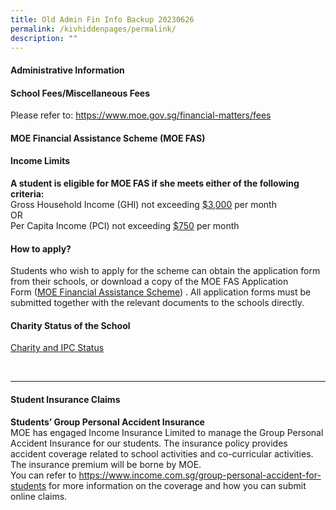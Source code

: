 ```yaml
---
title: Old Admin Fin Info Backup 20230626
permalink: /kivhiddenpages/permalink/
description: ""
---
```

<h4><strong>Administrative Information</strong></h4>
<h4>School Fees/Miscellaneous Fees</h4>
<p>Please refer to:
<a href="https://www.moe.gov.sg/financial-matters/fees" target="_blank" rel="noopener">https://www.moe.gov.sg/financial-matters/fees</a></p>

<h4><strong>MOE Financial Assistance Scheme (MOE FAS)</strong></h4>
<h4>Income Limits</h4>
<p><strong>A student is eligible for MOE FAS if she meets either of the following criteria:</strong><br>Gross Household Income (GHI) not exceeding <u>$3,000</u> per month<br>OR<br>Per Capita Income (PCI) not exceeding <u>$750</u>&nbsp;per month</p>
<h4>How to apply?</h4>
<p>Students who wish to apply for the scheme can obtain the application form from their schools, or download a copy of the MOE FAS Application Form&nbsp;(<a href="https://www.moe.gov.sg/financial-matters/financial-assistance/" target="_blank" rel="noopener">MOE Financial Assistance Scheme</a>) . All application forms must be submitted together with the relevant documents to the schools directly.</p>
<h4><strong>Charity Status of the School</strong></h4>
<p><a href="/files/IPC%20Status%20-%20CHIJ%20Our%20Lady%20of%20the%20Nativity.pdf" target="_blank" rel="noopener">Charity and IPC Status</a></p>
<br>
<hr>
<h4><strong>Student Insurance Claims</strong></h4>
<p><strong>Students’ Group Personal Accident Insurance<br></strong>MOE has engaged Income Insurance Limited to manage the Group Personal Accident Insurance for our students. The insurance policy provides accident coverage related to school activities and co-curricular activities. The insurance premium will be borne by MOE.<br>You can refer to&nbsp;<a href="https://www.income.com.sg/group-personal-accident-for-students" target="_blank" rel="noopener">https://www.income.com.sg/group-personal-accident-for-students</a>&nbsp;for more information on the coverage and how you can submit online claims.</p>